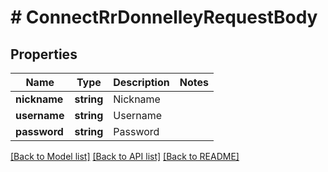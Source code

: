 # # ConnectRrDonnelleyRequestBody

## Properties

Name | Type | Description | Notes
------------ | ------------- | ------------- | -------------
**nickname** | **string** | Nickname |
**username** | **string** | Username |
**password** | **string** | Password |

[[Back to Model list]](../../README.md#models) [[Back to API list]](../../README.md#endpoints) [[Back to README]](../../README.md)
